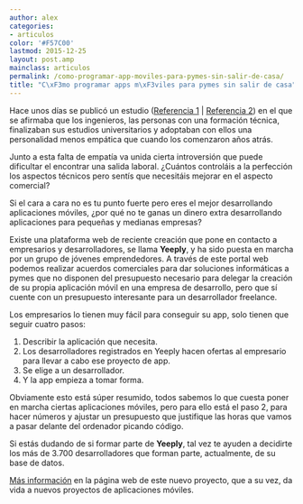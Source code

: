 ```yaml
---
author: alex
categories:
- articulos
color: '#F57C00'
lastmod: 2015-12-25
layout: post.amp
mainclass: articulos
permalink: /como-programar-app-moviles-para-pymes-sin-salir-de-casa/
title: "C\xF3mo programar apps m\xF3viles para pymes sin salir de casa"
---
```


Hace unos días se publicó un estudio (<a href="http://geekytheory.com/los-ingenieros-necesitan-ser-mas-empaticos/" target="_blank">Referencia 1</a> \| <a href="http://news.rice.edu/2013/11/20/engineering-education-may-diminish-concern-for-public-welfare-issues-sociologist-says/" title="Engineering education may diminish concern for public welfare issues, sociologist says" target="_blank">Referencia 2</a>) en el que se afirmaba que los ingenieros, las personas con una formación técnica, finalizaban sus estudios universitarios y adoptaban con ellos una personalidad menos empática que cuando los comenzaron años atrás.

Junto a esta falta de empatía va unida cierta introversión que puede dificultar el encontrar una salida laboral. ¿Cuántos controláis a la perfección los aspectos técnicos pero sentís que necesitáis mejorar en el aspecto comercial?

<!--more-->

Si el cara a cara no es tu punto fuerte pero eres el mejor desarrollando aplicaciones móviles, ¿por qué no te ganas un dinero extra desarrollando aplicaciones para pequeñas y medianas empresas?

Existe una plataforma web de reciente creación que pone en contacto a empresarios y desarrolladores, se llama **Yeeply**, y ha sido puesta en marcha por un grupo de jóvenes emprendedores. A través de este portal web podemos realizar acuerdos comerciales para dar soluciones informáticas a pymes que no disponen del presupuesto necesario para delegar la creación de su propia aplicación móvil en una empresa de desarrollo, pero que sí cuente con un presupuesto interesante para un desarrollador freelance.

Los empresarios lo tienen muy fácil para conseguir su app, solo tienen que seguir cuatro pasos:

  1. Describir la aplicación que necesita.
  2. Los desarrolladores registrados en Yeeply hacen ofertas al empresario para llevar a cabo ese proyecto de app.
  3. Se elige a un desarrollador.
  4. Y la app empieza a tomar forma.

Obviamente esto está súper resumido, todos sabemos lo que cuesta poner en marcha ciertas aplicaciones móviles, pero para ello está el paso 2, para hacer números y ajustar un presupuesto que justifique las horas que vamos a pasar delante del ordenador picando código.

Si estás dudando de si formar parte de **Yeeply**, tal vez te ayuden a decidirte los más de 3.700 desarrolladores que forman parte, actualmente, de su base de datos.

<a href="http://yeeply.com/" title="Yeeply" target="_blank">Más información</a> en la página web de este nuevo proyecto, que a su vez, da vida a nuevos proyectos de aplicaciones móviles.